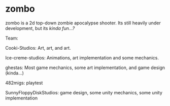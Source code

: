 # zombo
zombo is a 2d top-down zombie apocalypse shooter. Its still heavily under development, but its _kinda fun...?_

Team:

Cooki-Studios: Art, art, and art.

Ice-creme-studios: Animations, art implementation and some mechanics.

ghestas: Most game mechanics, some art implementation, and game design (kinda...)

482migs: playtest

SunnyFloppyDiskStudios: game design, some unity mechanics, some unity implementation
